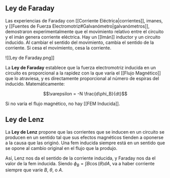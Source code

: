 ## Ley de Faraday

Las experiencias de Faraday con [[Corriente Eléctrica|corrientes]], imanes, y [[Fuentes de Fuerza Electromotriz#Galvanómetro|galvanómetros]], demostraron experimentalmente que el movimiento relativo entre el circuito y el imán genera corriente eléctrica. Hay un [[Imán]] inductor y un circuito inducido. Al cambiar el sentido del movimiento, cambia el sentido de la corriente. Si cesa el movimiento, cesa la corriente.

![[Ley de Faraday.png]]

La **Ley de Faraday** establece que la fuerza electromotriz inducida en un circuito es proporcional a la rapidez con la que varía el [[Flujo Magnético]] que lo atraviesa, y es directamente proporcional al número de espiras del inducido. Matemáticamente:

$$\varepsilon = -N \frac{d\phi_B}{dt}$$

Si no varía el flujo magnético, no hay [[FEM Inducida]].

## Ley de Lenz

La **Ley de Lenz** propone que las corrientes que se inducen en un circuito se producen en un sentido tal que sus efectos magnéticos tienden a oponerse a la causa que las originó. Una fem inducida siempre está en un sentido que se opone al cambio original en el flujo que la produjo.

Así, Lenz nos da el sentido de la corriente inducida, y Faraday nos da el valor de la fem inducida. Siendo $\phi_B = \int B \cos (\theta) dA$, va a haber corriente siempre que varíe $B$, $\theta$, o $A$.
